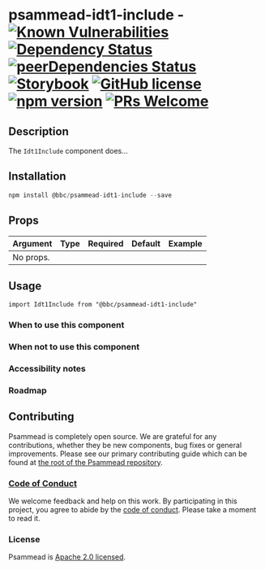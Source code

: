 # psammead-idt1-include - [![Known Vulnerabilities](https://snyk.io/test/github/bbc/psammead/badge.svg?targetFile=packages%2Fcomponents%2Fpsammead-idt1-include%2Fpackage.json)](https://snyk.io/test/github/bbc/psammead?targetFile=packages%2Fcomponents%2Fpsammead-idt1-include%2Fpackage.json) [![Dependency Status](https://david-dm.org/bbc/psammead.svg?path=packages/components/psammead-idt1-include)](https://david-dm.org/bbc/psammead?path=packages/components/psammead-idt1-include) [![peerDependencies Status](https://david-dm.org/bbc/psammead/peer-status.svg?path=packages/components/psammead-idt1-include)](https://david-dm.org/bbc/psammead?path=packages/components/psammead-idt1-include&type=peer) [![Storybook](https://raw.githubusercontent.com/storybooks/brand/master/badge/badge-storybook.svg?sanitize=true)](https://bbc.github.io/psammead/?path=/story/idt1-include--containing-image) [![GitHub license](https://img.shields.io/badge/license-Apache%202.0-blue.svg)](https://github.com/bbc/psammead/blob/latest/LICENSE) [![npm version](https://img.shields.io/npm/v/@bbc/psammead-idt1-include.svg)](https://www.npmjs.com/package/@bbc/psammead-idt1-include) [![PRs Welcome](https://img.shields.io/badge/PRs-welcome-brightgreen.svg)](https://github.com/bbc/psammead/blob/latest/CONTRIBUTING.md)

## Description

The `Idt1Include` component does...

## Installation

```jsx
npm install @bbc/psammead-idt1-include --save
```

## Props

| Argument  | Type | Required | Default | Example |
| --------- | ---- | -------- | ------- | ------- |
| No props. |      |          |         |         |

## Usage

<!-- Description of the component usage -->

```
import Idt1Include from "@bbc/psammead-idt1-include"
```

### When to use this component

<!-- Description of the where the component can be used -->

### When not to use this component

<!-- Description of the where the component shouldn't can be used -->

### Accessibility notes

<!-- Information about accessibility for this component -->

### Roadmap

<!-- Known future changes of the component -->

## Contributing

Psammead is completely open source. We are grateful for any contributions, whether they be new components, bug fixes or general improvements. Please see our primary contributing guide which can be found at [the root of the Psammead repository](https://github.com/bbc/psammead/blob/latest/CONTRIBUTING.md).

### [Code of Conduct](https://github.com/bbc/psammead/blob/latest/CODE_OF_CONDUCT.md)

We welcome feedback and help on this work. By participating in this project, you agree to abide by the [code of conduct](https://github.com/bbc/psammead/blob/latest/CODE_OF_CONDUCT.md). Please take a moment to read it.

### License

Psammead is [Apache 2.0 licensed](https://github.com/bbc/psammead/blob/latest/LICENSE).
